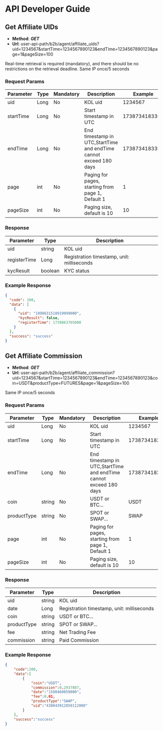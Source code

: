 # API Developer Guide

## Get Affiliate UIDs
  - **Method**: ***GET***
  - **Url**: user-api-path/b2b/agent/affiliate_uids?uid=1234567&startTime=1234567890123&endTime=1234567890123&page=1&pageSize=100

Real-time retrieval is required (mandatory), and there should be no restrictions on the retrieval deadline.
Same IP once/5 seconds
  
### Request Params
    
|  Parameter  |     Type    |  Mandatory  | Description |   Example   |
|-------------|-------------|-------------|-------------|-------------|
|  uid   |  Long  |  No    | KOL uid     |  1234567    |
|  startTime  |  Long  |  No    | Start timestamp in UTC     |  1738734183391    |
|  endTime    |  Long  |  No    | End timestamp in UTC,StartTime and endTime cannot exceed 180 days     |  1738734183391    |
|  page    |  int  |  No    | Paging for pages, starting from page 1, Default 1     |  1    |
|  pageSize    |  int  |  No    | Paging size, default is 10     |  10    |

### Response 

|  Parameter  |     Type     | Description |
|-------------|--------------|--------------|
|  uid   |  string      |   KOL uid    |
|  registerTime  |  Long  |  Registration timestamp, unit: milliseconds    |
|  kycResult    |  boolean  |  KYC status    |

### Example Response

```json
{
  "code": 200,
  "data": [
    {
      "uid": "1098631518919999000",
      "kycResult": false,
      "registerTime": 1739863765000
    }
  ],
  "success": "success"
}
```

## Get Affiliate Commission
  - **Method**: ***GET***
  - **Url**: user-api-path/b2b/agent/affiliate_commission?uid=1234567&startTime=1234567890123&endTime=1234567890123&coin=USDT&productType=FUTURES&page=1&pageSize=100

Same IP once/5 seconds
  
### Request Params
    
|  Parameter  |     Type    |  Mandatory  | Description |   Example   |
|-------------|-------------|-------------|-------------|-------------|
|  uid   |  Long  |  No    | KOL uid     |  1234567    |
|  startTime  |  Long  |  No    | Start timestamp in UTC     |  1738734183391    |
|  endTime    |  Long  |  No    | End timestamp in UTC,StartTime and endTime cannot exceed 180 days    |  1738734183391    |
| coin |  string  |  No  |  USDT or BTC... |  USDT  |
|  productType  |  string  |  No  |  SPOT or SWAP...  |  SWAP  |
|  page    |  int  |  No    | Paging for pages, starting from page 1, Default 1     |  1    |
|  pageSize    |  int  |  No    | Paging size, default is 10     |  10    |

### Response 

|  Parameter  |     Type     | Description |
|-------------|--------------|--------------|
|  uid   |  string      |   KOL uid    |
|  date  |  Long  |  Registration timestamp, unit: milliseconds    |
|  coin    |  string  |  USDT or BTC...  |
|  productType  | string  |  SPOT or SWAP...  |
|  fee  |  string  |  Net Trading Fee  |
|  commission  |  string  |  Paid Commission  |

### Example Response

```json
{
    "code":200,
    "data":[
        {
            "coin":"USDT",
            "commission":0.2937887,
            "date":"1580460059000",
            "fee":0.01,
            "productType":"SWAP",
            "uid":"430043912850112000"
        }
    ],
    "success":"success"
}
```

